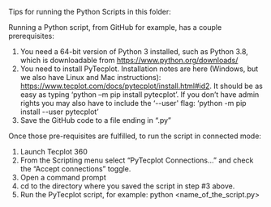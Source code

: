 Tips for running the Python Scripts in this folder:

Running a Python script, from GitHub for example, has a couple prerequisites:
1.	You need a 64-bit version of Python 3 installed, such as Python 3.8, which is downloadable from https://www.python.org/downloads/
2.	You need to install PyTecplot.  Installation notes are here (Windows, but we also have Linux and Mac instructions): https://www.tecplot.com/docs/pytecplot/install.html#id2.  It should be as easy as typing ‘python –m pip install pytecplot’.  If you don’t have admin rights you may also have to include the ‘--user' flag: ‘python -m pip install --user pytecplot’
3.	Save the GitHub code to a file ending in “.py”
 
Once those pre-requisites are fulfilled, to run the script in connected mode: 
1.	Launch Tecplot 360 
2.	From the Scripting menu select “PyTecplot Connections…” and check the “Accept connections” toggle. 
3.	Open a command prompt 
4.	cd to the directory where you saved the script in step #3 above. 
5.	Run the PyTecplot script, for example:
python <name_of_the_script.py>
